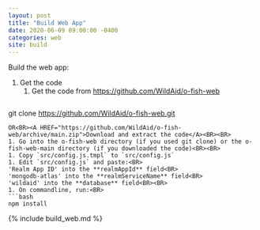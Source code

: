 ```yaml
---
layout: post
title: "Build Web App"
date: 2020-06-09 09:00:00 -0400
categories: web
site: build
---
```


Build the web app:<BR>
1. Get the code<BR>
   1.  Get the code from <A HREF="https://github.com/WildAid/o-fish-web">https://github.com/WildAid/o-fish-web</A>
   ```bash
git clone https://github.com/WildAid/o-fish-web.git
   ```
OR<BR><A HREF="https://github.com/WildAid/o-fish-web/archive/main.zip">Download and extract the code</A><BR><BR>
1. Go into the o-fish-web directory (if you used git clone) or the o-fish-web-main directory (if you downloaded the code)<BR><BR>
1. Copy `src/config.js.tmpl` to `src/config.js`
1. Edit `src/config.js` and paste:<BR>
 'Realm App ID' into the **realmAppId** field<BR>
 'mongodb-atlas' into the **realmServiceName** field<BR>
 'wildaid' into the **database** field<BR><BR>
1. On commandline, run:<BR>
   ```bash
npm install
   ```

{% include build_web.md %}




